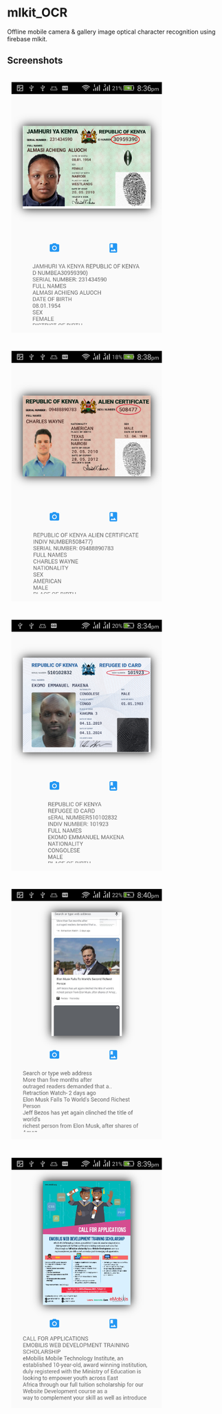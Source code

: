 # mlkit_OCR

Offline mobile camera & gallery image optical character recognition using firebase mlkit.

## Screenshots



<img src="screenshots\Screenshot_2021-01-21-20-36-28.png" width="350em" hspace=10 vspace=20/><img src="screenshots\Screenshot_2021-01-21-20-38-07.png" width="350em" hspace=10 vspace=20/><img src="screenshots\Screenshot_2021-01-21-20-34-58.png" width="350em" hspace=10 vspace=20/><img src="screenshots\Screenshot_2021-01-21-20-40-33.png" width="350em" hspace=10 vspace=20/><img src="screenshots\Screenshot_2021-01-21-20-39-55.png" width="350em" hspace=10 vspace=20/>
